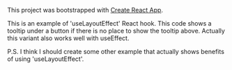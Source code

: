 This project was bootstrapped with [Create React App](https://github.com/facebook/create-react-app).

This is an example of 'useLayoutEffect' React hook. This code shows a tooltip under a button if there is no place to show the tooltip above. Actually this variant also works well with useEffect.

P.S. I think I should create some other example that actually shows benefits of using 'useLayoutEffect'.
